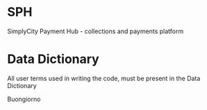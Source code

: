 # SPH
SimplyCity Payment Hub - collections and payments platform
# Data Dictionary
All user terms used in writing the code, must be present in the Data Dictionary

Buongiorno
